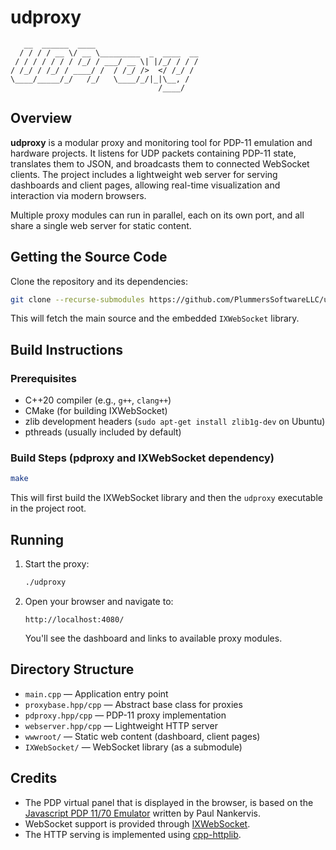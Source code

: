 # udproxy

```text
   __  ______  ____
  / / / / __ \/ __ \_________  _  ____  __
 / / / / / / / /_/ / ___/ __ \| |/_/ / / /
/ /_/ / /_/ / ____/ /  / /_/ />  </ /_/ /
\____/_____/_/   /_/   \____/_/|_|\__, /
                                 /____/
```

## Overview

**udproxy** is a modular proxy and monitoring tool for PDP-11 emulation and hardware projects. It listens for UDP packets containing PDP-11 state, translates them to JSON, and broadcasts them to connected WebSocket clients. The project includes a lightweight web server for serving dashboards and client pages, allowing real-time visualization and interaction via modern browsers.

Multiple proxy modules can run in parallel, each on its own port, and all share a single web server for static content.

## Getting the Source Code

Clone the repository and its dependencies:

```bash
git clone --recurse-submodules https://github.com/PlummersSoftwareLLC/udproxy.git
```

This will fetch the main source and the embedded `IXWebSocket` library.

## Build Instructions

### Prerequisites

- C++20 compiler (e.g., `g++`, `clang++`)
- CMake (for building IXWebSocket)
- zlib development headers (`sudo apt-get install zlib1g-dev` on Ubuntu)
- pthreads (usually included by default)

### Build Steps (pdproxy and IXWebSocket dependency)

   ```bash
   make
   ```

   This will first build the IXWebSocket library and then the `udproxy` executable in the project root.

## Running

1. Start the proxy:

   ```bash
   ./udproxy
   ```

2. Open your browser and navigate to:

   ```text
   http://localhost:4080/
   ```

   You'll see the dashboard and links to available proxy modules.

## Directory Structure

- `main.cpp` — Application entry point
- `proxybase.hpp/cpp` — Abstract base class for proxies
- `pdproxy.hpp/cpp` — PDP-11 proxy implementation
- `webserver.hpp/cpp` — Lightweight HTTP server
- `wwwroot/` — Static web content (dashboard, client pages)
- `IXWebSocket/` — WebSocket library (as a submodule)

## Credits

- The PDP virtual panel that is displayed in the browser, is based on the [Javascript PDP 11/70 Emulator](https://github.com/paulnank/pdp11-js) written by Paul Nankervis.
- WebSocket support is provided through [IXWebSocket](https://github.com/machinezone/IXWebSocket).
- The HTTP serving is implemented using [cpp-httplib](https://github.com/yhirose/cpp-httplib).
